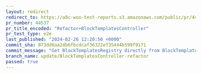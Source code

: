 ```yaml
---
layout: redirect
redirect_to: https://a8c-woo-test-reports.s3.amazonaws.com/public/pr/44537/e2e/index.html
pr_number: 44537
pr_title_encoded: "Refactor+BlockTemplatesController"
pr_test_type: e2e
last_published: "2024-02-26 12:20:50 +0000"
commit_sha: 873dd8aa2db6fbcdcaf36322ef35444b599f9171
commit_message: "Get BlockTemplatesRegistry directly from BlockTemplateUtils to simpli…"
branch_name: update/BlockTemplatesController-refactor
passed: true
---
```

